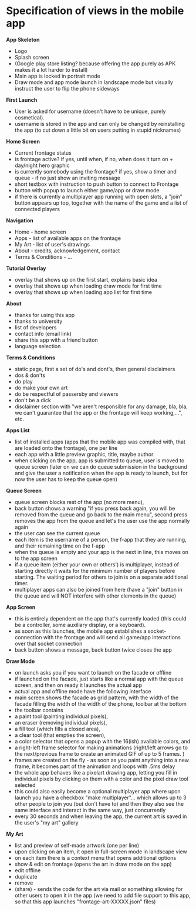 # Specification of views in the mobile app

**App Skeleton**

- Logo
- Splash screen
- (Google play store listing? because offering the app purely as APK makes it a lot harder to install)
- Main app is locked in portrait mode
- Draw mode and app mode launch in landscape mode but visually instruct the user to flip the phone sideways

**First Launch**
- User is asked for username (doesn't have to be unique, purely cosmetical).
- username is stored in the app and can only be changed by reinstalling the app (to cut down a little bit on users putting in stupid nicknames)

**Home Screen**

- Current frontage status
 - is frontage active? if yes, until when, if no, when does it turn on + day/night hero graphic
 - is currently somebody using the frontage? if yes, show a timer and queue - if no just show an inviting message
 - short textbox with instruction to push button to connect to Frontage
 - button with popup to launch either game/app or draw mode
 - if there is currently a multiplayer app running with open slots, a "join" button appears up top, together with the name of the game and a list of connected players

**Navigation**

- Home - home screen
- Apps - list of available apps on the frontage
- My Art - list of user's drawings
- About - credits, acknowledgement, contact
- Terms & Conditions - ...

**Tutorial Overlay**

- overlay that shows up on the first start, explains basic idea
- overlay that shows up when loading draw mode for first time
- overlay that shows up when loading app list for first time

**About**

- thanks for using this app
- thanks to university
- list of developers
- contact info (email link)
- share this app with a friend button
- language selection

**Terms & Conditions**

- static page, first a set of do's and dont's, then general disclaimers
- dos & don'ts
 - do play
 - do make your own art
 - do be respectful of passersby and viewers
 - don't be a dick
- disclaimer section with "we aren't responsible for any damage, bla, bla, we can't guarantee that the app or the frontage will keep working,...", etc.

**Apps List**

- list of installed apps (apps that the mobile app was compiled with, that are loaded onto the frontage), one per line
- each app with a little preview graphic, title, maybe author
- when clicking on the app, app is submitted to queue, user is moved to queue screen (later on we can do queue submission in the background and give the user a notification when the app is ready to launch, but for now the user has to keep the queue open)

**Queue Screen**

- queue screen blocks rest of the app (no more menu),
- back button shows a warning "if you press back again, you will be removed from the queue and go back to the main menu", second press removes the app from the queue and let's the user use the app normally again
- the user can see the current queue
- each item is the username of a person, the f-app that they are running, and their remaining time on the f-app
- when the queue is empty and your app is the next in line, this moves on to the app screen
- if a queue item (either your own or others') is multiplayer, instead of starting directly it waits for the minimum number of players before starting. The waiting period for others to join is on a separate additional timer.
- multiplayer apps can also be joined from here (have a "join" button in the queue and will NOT interfere with other elements in the queue)

**App Screen**

- this is entirely dependent on the app that's currently loaded (this could be a controller, some auxiliary display, or a keyboard).
- as soon as this launches, the mobile app establishes a socket-connection with the frontage and will send all game/app interactions over that socket connection
- back button shows a message, back button twice closes the app

**Draw Mode**
- on launch asks you if you want to launch on the facade or offline
- if launched on the facade, just starts like a normal app with the queue screen, and then on ready it launches the actual app
- actual app and offline mode have the following interface
- main screen shows the facade as grid pattern, with the width of the facade filling the width of the width of the phone, toolbar at the bottom
- the toolbar contains
 - a paint tool (painting individual pixels),
 - an eraser (removing individual pixels),
 - a fill tool (which fills a closed area),
 - a clear tool (that empties the screen),
 - a color selector that opens a popup with the 16(ish) available colors, and
 - a right-left frame selector for making animations (right/left arrows go to the next/previous frame to create an animated GIF of up to 5 frames. )
- frames are created on the fly - as soon as you paint anything into a new frame, it becomes part of the animation and loops with .5ms delay
- the whole app behaves like a pixelart drawing app, letting you fill in individual pixels by clicking on them with a color and the pixel draw tool selected
- this could also easily become a optional multiplayer app where upon launch you have a checkbox "make multiplayer"... which allows up to 3 other people to join you (but don't have to) and then they also see the same interface and interact in the same way, just concurrently
- every 30 seconds and when leaving the app, the current art is saved in the user's "my art" gallery

**My Art**
- list and preview of self-made artwork (one per line)
- upon clicking on an item, it open in full-screen mode in landscape view
- on each item there is a context menu that opens additional options
 - show & edit on frontage (opens the art in draw mode on the app)
 - edit offline
 - duplicate
 - remove
 - (share) - sends the code for the art via mail or something allowing for other users to open it in the app (we need to add file support to this app, so that this app launches "frontage-art-XXXXX.json" files)
